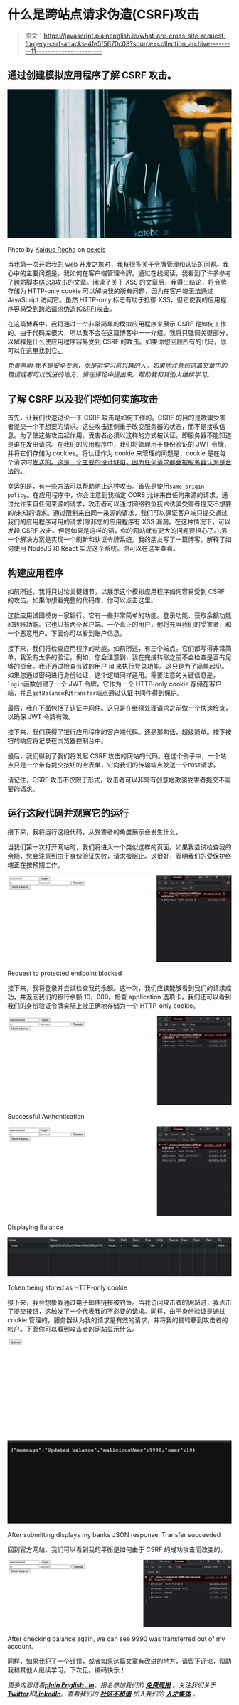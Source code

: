 # 什么是跨站点请求伪造(CSRF)攻击

> 原文：<https://javascript.plainenglish.io/what-are-cross-site-request-forgery-csrf-attacks-4fe5f5670c08?source=collection_archive---------11----------------------->

## 通过创建模拟应用程序了解 CSRF 攻击。

![](img/d987e6167e23f9dfd9d6b63c10fafa1d.png)

Photo by [Kaique Rocha](https://www.pexels.com/@kaiquestr/) on [pexels](https://www.pexels.com/photo/person-wearing-adidas-hoodie-during-daytime-171945/)

当我第一次开始我的 web 开发之旅时，我有很多关于令牌管理和认证的问题。我心中的主要问题是，我如何在客户端管理令牌。通过在线阅读，我看到了许多参考了[跨站脚本(XSS)攻击](https://owasp.org/www-community/attacks/xss/)的文章。阅读了关于 XSS 的文章后，我得出结论，将令牌存储为 HTTP-only cookie 可以解决我的所有问题，因为在客户端无法通过 JavaScript 访问它。虽然 HTTP-only 标志有助于抵御 XSS，但它使我的应用程序容易受到[跨站请求伪造(CSRF)攻击](https://owasp.org/www-community/attacks/csrf)。

在这篇博客中，我将通过一个非常简单的模拟应用程序来展示 CSRF 是如何工作的。由于代码库很大，所以我不会在这篇博客中一一介绍。我将只强调关键部分，以解释是什么使应用程序容易受到 CSRF 的攻击。如果你想回顾所有的代码，你可以在这里找到它[。](https://github.com/hanskrohn/CSRF-example)

*免责声明:我不是安全专家，而是对学习感兴趣的人。如果你注意到这篇文章中的错误或者可以改进的地方，请在评论中提出来。帮助我和其他人继续学习。*

## 了解 CSRF 以及我们将如何实施攻击

首先，让我们快速讨论一下 CSRF 攻击是如何工作的。CSRF 的目的是欺骗受害者提交一个不想要的请求。这些攻击还侧重于改变服务器的状态，而不是接收信息。为了使这些攻击起作用，受害者必须以这样的方式被认证，即服务器不能知道是谁在发出请求。在我们的应用程序中，我们将管理用于身份验证的 JWT 令牌，并将它们存储为 cookies。将认证作为 cookie 来管理的问题是，cookie 是在每个请求时[发送的。这是一个主要的设计缺陷，因为任何请求都会被服务器认为是合法的。](https://developer.mozilla.org/en-US/docs/Web/HTTP/Cookies)

幸运的是，有一些方法可以帮助防止这种攻击。首先是使用`same-origin policy`。在应用程序中，你会注意到我指定 CORS 允许来自任何来源的请求。通过允许来自任何来源的请求，攻击者可以通过网络钓鱼技术诱骗受害者提交不想要的/未知的请求。通过限制来自同一来源的请求，我们可以保证客户端只提交通过我们的应用程序可用的请求(除非您的应用程序有 XSS 漏洞，在这种情况下，可以发起 CSRF 攻击。但是如果是这样的话，你的网站就有更大的问题要担心了。).另一个解决方案是实现一个刷新和认证令牌系统。我的朋友写了一篇博客，解释了如何使用 NodeJS 和 React 实现这个系统。你可以在这里查看。

## 构建应用程序

如前所述，我将只讨论关键细节，以展示这个模拟应用程序如何容易受到 CSRF 的攻击。如果你想看完整的代码库，你可以点击这里。

这款应用试图模仿一家银行。它有一些非常简单的功能。登录功能、获取余额功能和转账功能。它也只有两个客户端。一个真正的用户，他将充当我们的受害者，和一个恶意用户。下面你可以看到账户信息。

接下来，我们将检查应用程序的功能。如前所述，有三个端点。它们都写得非常简单，我没有太多的验证。例如，您会注意到，我在完成转账之前不会检查是否有足够的资金。我还通过检查有效的用户 id 来执行登录功能。这只是为了简单起见。如果您通过密码进行身份验证，这个逻辑同样适用。需要注意的关键信息是，`login`函数创建了一个 JWT 令牌，它作为一个 HTTP-only cookie 存储在客户端，并且`getBalance`和`transfer`端点通过认证中间件得到保护。

最后，我在下面包括了认证中间件。这只是在继续处理请求之前做一个快速检查，以确保 JWT 令牌有效。

接下来，我们获得了银行应用程序的客户端代码。还是那句话，超级简单。按下按钮的响应将记录在浏览器控制台中。

最后，我们得到了我们将发起 CSRF 攻击的网站的代码。在这个例子中，一个站点只是一个带有提交按钮的空表单，它向我们的传输端点发送一个`POST`请求。

请记住，CSRF 攻击不仅限于形式，攻击者可以非常有创意地欺骗受害者提交不需要的请求。

## 运行这段代码并观察它的运行

接下来，我将运行这段代码，从受害者的角度展示会发生什么。

当我们第一次打开网站时，我们将进入一个类似这样的页面。如果我尝试检查我的余额，您会注意到由于身份验证失败，请求被阻止。这很好，表明我们的受保护终端正在按预期工作。

![](img/87d7f07122c9fac01efffe665254ab5d.png)

Request to protected endpoint blocked

接下来，我将登录并尝试检查我的余额。这一次，我们应该能够看到我们的请求成功，并返回我们的银行余额 10，000。检查 application 选项卡，我们还可以看到我们的身份验证令牌实际上被正确地存储为一个 HTTP-only cookie。

![](img/88130bd6d3bb3a35c959685144c2e144.png)

Successful Authentication

![](img/857c55cca5fde1b8819c4a58366bdb74.png)

Displaying Balance

![](img/8a3aa326a4614bfbefcf0d948619b998.png)

Token being stored as HTTP-only cookie

接下来，我会想象我通过电子邮件链接被钓鱼。当我访问攻击者的网站时，我点击了提交按钮，这触发了一个代表我的不必要的请求。同样，由于身份验证是通过 cookie 管理的，服务器认为我的请求是有效的请求，并将我的钱转移到攻击者的帐户。下面你可以看到攻击者的网站显示什么。

![](img/e8a5a83dc0f9d8014491cf38beb6d7d0.png)![](img/0d806bcdf99c1ea81890c2528f4c05ca.png)

After submitting displays my banks JSON response. Transfer succeeded

回到官方网站，我们可以看到我的平衡是如何由于 CSRF 的成功攻击而改变的。

![](img/1dcdab2f4750c3b7df8fcfc5b9531d27.png)

After checking balance again, we can see 9990 was transferred out of my account.

同样，如果我犯了一个错误，或者如果这篇文章有改进的地方，请留下评论，帮助我和其他人继续学习。下次见。编码快乐！

*更多内容请看*[***plain English . io***](https://plainenglish.io/)*。报名参加我们的* [***免费周报***](http://newsletter.plainenglish.io/) *。关注我们关于*[***Twitter***](https://twitter.com/inPlainEngHQ)*和*[***LinkedIn***](https://www.linkedin.com/company/inplainenglish/)*。查看我们的* [***社区不和谐***](https://discord.gg/GtDtUAvyhW) *加入我们的* [***人才集体***](https://inplainenglish.pallet.com/talent/welcome) *。*